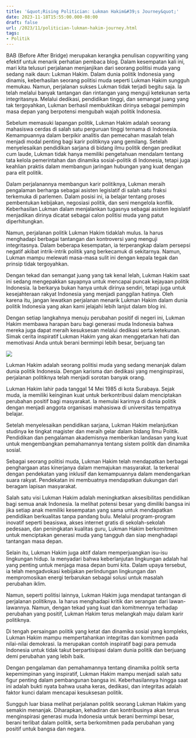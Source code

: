```yaml
---
title: '&quot;Rising Politician: Lukman Hakim&#39;s Journey&quot;'
date: 2023-11-18T15:55:00.000-08:00
draft: false
url: /2023/11/politician-lukman-hakim-journey.html
tags: 
- Politik
---
```


  

BAB (Before After Bridge) merupakan kerangka penulisan copywriting yang efektif untuk menarik perhatian pembaca blog. Dalam kesempatan kali ini, mari kita telusuri perjalanan menjanjikan dari seorang politisi muda yang sedang naik daun: Lukman Hakim. Dalam dunia politik Indonesia yang dinamis, keberhasilan seorang politisi muda seperti Lukman Hakim sungguh memukau. Namun, perjalanan sukses Lukman tidak terjadi begitu saja. Ia telah melalui banyak tantangan dan rintangan yang menguji ketekunan serta integritasnya. Melalui dedikasi, pendidikan tinggi, dan semangat juang yang tak tergoyahkan, Lukman berhasil membuktikan dirinya sebagai pemimpin masa depan yang berpotensi mengubah wajah politik Indonesia.

  

Sebelum memasuki lapangan politik, Lukman Hakim adalah seorang mahasiswa cerdas di salah satu perguruan tinggi ternama di Indonesia. Kemampuannya dalam berpikir analitis dan pemecahan masalah telah menjadi modal penting bagi karir politiknya yang gemilang. Setelah menyelesaikan pendidikan sarjana di bidang ilmu politik dengan predikat cum laude, Lukman tidak hanya memiliki pengetahuan mendalam tentang tata kelola pemerintahan dan dinamika sosial-politik di Indonesia, tetapi juga keahlian praktis dalam membangun jaringan hubungan yang kuat dengan para elit politik.

  

Dalam perjalanannya membangun karir politiknya, Lukman meraih pengalaman berharga sebagai asisten legislatif di salah satu fraksi terkemuka di parlemen. Dalam posisi ini, ia belajar tentang proses pembentukan kebijakan, negosiasi politik, dan seni mengelola konflik. Keberhasilan Lukman dalam menjalankan tugasnya sebagai asisten legislatif menjadikan dirinya dicatat sebagai calon politisi muda yang patut diperhitungkan.

  

Namun, perjalanan politik Lukman Hakim tidaklah mulus. Ia harus menghadapi berbagai tantangan dan kontroversi yang menguji integritasnya. Dalam beberapa kesempatan, ia terperangkap dalam persepsi negatif akibat intrik-intrik politik yang berkecamuk di sekitarnya. Namun, Lukman mampu melewati masa-masa sulit ini dengan kepala tegak dan prinsip tidak tergoyahkan.

  

Dengan tekad dan semangat juang yang tak kenal lelah, Lukman Hakim saat ini sedang mengepakkan sayapnya untuk mencapai puncak kejayaan politik Indonesia. Ia berkarya bukan hanya untuk dirinya sendiri, tetapi juga untuk kesejahteraan rakyat Indonesia yang menjadi panggilan hatinya. Oleh karena itu, jangan lewatkan perjalanan menarik Lukman Hakim dalam dunia politik Indonesia yang akan kami jelajahi lebih lanjut dalam blog ini.

  

Dengan setiap langkahnya menuju perubahan positif di negeri ini, Lukman Hakim membawa harapan baru bagi generasi muda Indonesia bahwa mereka juga dapat meraih kesuksesan melalui dedikasi serta ketekunan. Simak cerita inspiratif Lukman Hakim yang akan menggetarkan hati dan memotivasi Anda untuk berani bermimpi lebih besar, berjuang tan

  

![](https://www.beritainternusa.com/wp-content/uploads/2021/04/lukmanhakim.jpg)

  

Lukman Hakim adalah seorang politisi muda yang sedang menanjak dalam dunia politik Indonesia. Dengan karisma dan dedikasi yang menginspirasi, perjalanan politiknya telah menjadi sorotan banyak orang.

  

Lukman Hakim lahir pada tanggal 14 Mei 1985 di kota Surabaya. Sejak muda, ia memiliki keinginan kuat untuk berkontribusi dalam menciptakan perubahan positif bagi masyarakat. Ia memulai karirnya di dunia politik dengan menjadi anggota organisasi mahasiswa di universitas tempatnya belajar.

  

Setelah menyelesaikan pendidikan sarjana, Lukman Hakim melanjutkan studinya ke tingkat magister dan meraih gelar dalam bidang Ilmu Politik. Pendidikan dan pengalaman akademisnya memberikan landasan yang kuat untuk mengembangkan pemahamannya tentang sistem politik dan dinamika sosial.

  

Sebagai seorang politisi muda, Lukman Hakim telah mendapatkan berbagai penghargaan atas kinerjanya dalam memajukan masyarakat. Ia terkenal dengan pendekatan yang inklusif dan kemampuannya dalam mendengarkan suara rakyat. Pendekatan ini membuatnya mendapatkan dukungan dari beragam lapisan masyarakat.

  

Salah satu visi Lukman Hakim adalah meningkatkan aksesibilitas pendidikan bagi semua anak Indonesia. Ia melihat potensi besar yang dimiliki bangsa ini jika setiap anak memiliki kesempatan yang sama untuk mendapatkan pendidikan berkualitas tanpa pandang bulu. Melalui program-program inovatif seperti beasiswa, akses internet gratis di sekolah-sekolah pedesaan, dan peningkatan kualitas guru, Lukman Hakim berkomitmen untuk menciptakan generasi muda yang tangguh dan siap menghadapi tantangan masa depan.

  

Selain itu, Lukman Hakim juga aktif dalam memperjuangkan isu-isu lingkungan hidup. Ia menyadari bahwa keberlanjutan lingkungan adalah hal yang penting untuk menjaga masa depan bumi kita. Dalam upaya tersebut, ia telah mengadvokasi kebijakan perlindungan lingkungan dan mempromosikan energi terbarukan sebagai solusi untuk masalah perubahan iklim.

  

Namun, seperti politisi lainnya, Lukman Hakim juga mendapat tantangan di perjalanan politiknya. Ia harus menghadapi kritik dan serangan dari lawan-lawannya. Namun, dengan tekad yang kuat dan komitmennya terhadap perubahan yang positif, Lukman Hakim terus melangkah maju dalam karir politiknya.

  

Di tengah persaingan politik yang ketat dan dinamika sosial yang kompleks, Lukman Hakim mampu mempertahankan integritas dan komitmen pada nilai-nilai demokrasi. Ia merupakan contoh inspiratif bagi para pemuda Indonesia untuk tidak takut berpartisipasi dalam dunia politik dan berjuang demi perubahan yang lebih baik.

  

Dengan pengalaman dan pemahamannya tentang dinamika politik serta kepemimpinan yang inspiratif, Lukman Hakim mampu menjadi salah satu figur penting dalam pembangunan bangsa ini. Keberhasilannya hingga saat ini adalah bukti nyata bahwa usaha keras, dedikasi, dan integritas adalah faktor kunci dalam mencapai kesuksesan politik.

  

Sungguh luar biasa melihat perjalanan politik seorang Lukman Hakim yang semakin menanjak. Diharapkan, kehadiran dan kontribusinya akan terus menginspirasi generasi muda Indonesia untuk berani bermimpi besar, berani terlibat dalam politik, serta berkomitmen pada perubahan yang positif untuk bangsa dan negara.